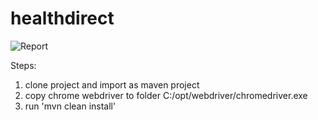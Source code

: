 # healthdirect
![Report](https://raw.github.com/a22183nj/healthdirect/master/report.jpg)

Steps:
1. clone project and import as maven project
2. copy chrome webdriver to folder C:/opt/webdriver/chromedriver.exe
3. run 'mvn clean install'

